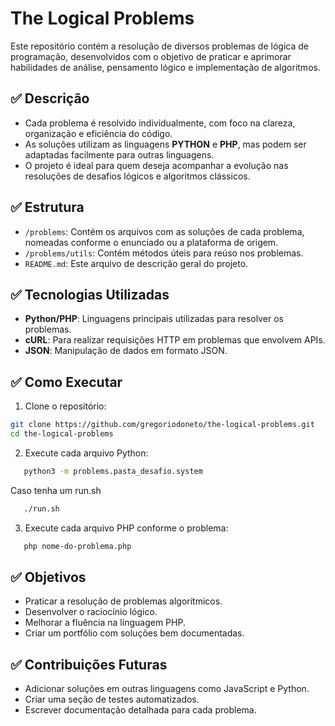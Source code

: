 # The Logical Problems

Este repositório contém a resolução de diversos problemas de lógica de programação, desenvolvidos com o objetivo de praticar e aprimorar habilidades de análise, pensamento lógico e implementação de algoritmos.

## ✅ Descrição

- Cada problema é resolvido individualmente, com foco na clareza, organização e eficiência do código.
- As soluções utilizam as linguagens **PYTHON** e **PHP**, mas podem ser adaptadas facilmente para outras linguagens.
- O projeto é ideal para quem deseja acompanhar a evolução nas resoluções de desafios lógicos e algoritmos clássicos.

## ✅ Estrutura

- `/problems`: Contém os arquivos com as soluções de cada problema, nomeadas conforme o enunciado ou a plataforma de origem.
- `/problems/utils`: Contém métodos úteis para reúso nos problemas. 
- `README.md`: Este arquivo de descrição geral do projeto.

## ✅ Tecnologias Utilizadas

- **Python/PHP**: Linguagens principais utilizadas para resolver os problemas.
- **cURL**: Para realizar requisições HTTP em problemas que envolvem APIs.
- **JSON**: Manipulação de dados em formato JSON.

## ✅ Como Executar

1. Clone o repositório:
```bash
git clone https://github.com/gregoriodoneto/the-logical-problems.git
cd the-logical-problems
```

2. Execute cada arquivo Python:
```bash
   python3 -m problems.pasta_desafio.system
```
Caso tenha um run.sh
```bash
   ./run.sh
```

3. Execute cada arquivo PHP conforme o problema:
```bash
   php nome-do-problema.php
```

## ✅ Objetivos
- Praticar a resolução de problemas algorítmicos.
- Desenvolver o raciocínio lógico.
- Melhorar a fluência na linguagem PHP.
- Criar um portfólio com soluções bem documentadas.

## ✅ Contribuições Futuras
- Adicionar soluções em outras linguagens como JavaScript e Python.
- Criar uma seção de testes automatizados.
- Escrever documentação detalhada para cada problema.